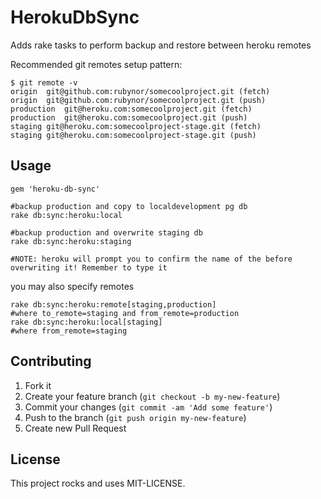 # HerokuDbSync

Adds rake tasks to perform backup and restore between heroku remotes

Recommended git remotes setup pattern:

    $ git remote -v
    origin	git@github.com:rubynor/somecoolproject.git (fetch)
    origin	git@github.com:rubynor/somecoolproject.git (push)
    production	git@heroku.com:somecoolproject.git (fetch)
    production	git@heroku.com:somecoolproject.git (push)
    staging	git@heroku.com:somecoolproject-stage.git (fetch)
    staging	git@heroku.com:somecoolproject-stage.git (push)

## Usage

    gem 'heroku-db-sync'

    #backup production and copy to localdevelopment pg db
	rake db:sync:heroku:local

	#backup production and overwrite staging db
	rake db:sync:heroku:staging
	
	#NOTE: heroku will prompt you to confirm the name of the before overwriting it! Remember to type it

you may also specify remotes

	rake db:sync:heroku:remote[staging,production]
	#where to_remote=staging and from_remote=production
	rake db:sync:heroku:local[staging]
	#where from_remote=staging

## Contributing

1. Fork it
2. Create your feature branch (`git checkout -b my-new-feature`)
3. Commit your changes (`git commit -am 'Add some feature'`)
4. Push to the branch (`git push origin my-new-feature`)
5. Create new Pull Request


## License

This project rocks and uses MIT-LICENSE.
